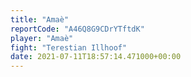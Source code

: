 ```yaml
---
title: "Amaè"
reportCode: "A46Q8G9CDrYTftdK"
player: "Amaè"
fight: "Terestian Illhoof"
date: 2021-07-11T18:57:14.471000+00:00
---
```

